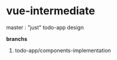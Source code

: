 # vue-intermediate    
     
     
master : "just" todo-app design     

**branchs**  
1. todo-app/components-implementation    
